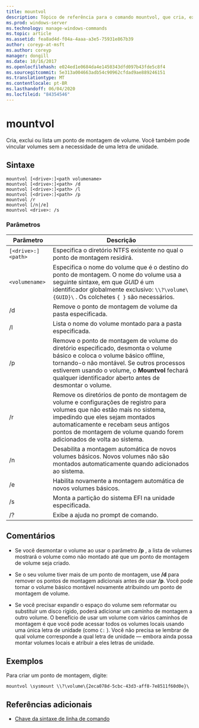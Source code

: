 ```yaml
---
title: mountvol
description: Tópico de referência para o comando mountvol, que cria, exclui ou lista um ponto de montagem de volume.
ms.prod: windows-server
ms.technology: manage-windows-commands
ms.topic: article
ms.assetid: fea8ad4d-f04a-4aaa-a3e5-75931e867b39
author: coreyp-at-msft
ms.author: coreyp
manager: dongill
ms.date: 10/16/2017
ms.openlocfilehash: e024ed1e0684da4e1450343dfd097b43fde5c8f4
ms.sourcegitcommit: 5e313a004663adb54c90962cfdad9ae889246151
ms.translationtype: MT
ms.contentlocale: pt-BR
ms.lasthandoff: 06/04/2020
ms.locfileid: "84354546"
---
```

# <a name="mountvol"></a>mountvol

Cria, exclui ou lista um ponto de montagem de volume. Você também pode vincular volumes sem a necessidade de uma letra de unidade.

## <a name="syntax"></a>Sintaxe

```
mountvol [<drive>:]<path volumename>
mountvol [<drive>:]<path> /d
mountvol [<drive>:]<path> /l
mountvol [<drive>:]<path> /p
mountvol /r
mountvol [/n|/e]
mountvol <drive>: /s
```

### <a name="parameters"></a>Parâmetros

| Parâmetro | Descrição |
| --------- | ----------- |
| `[<drive>:]<path>` | Especifica o diretório NTFS existente no qual o ponto de montagem residirá. |
| `<volumename>` | Especifica o nome do volume que é o destino do ponto de montagem. O nome do volume usa a seguinte sintaxe, em que *GUID* é um identificador globalmente exclusivo: `\\?\volume\{GUID}\` . Os colchetes `{ }` são necessários. |
| /d | Remove o ponto de montagem de volume da pasta especificada. |
| /l | Lista o nome do volume montado para a pasta especificada. |
| /p | Remove o ponto de montagem de volume do diretório especificado, desmonta o volume básico e coloca o volume básico offline, tornando-o não montável. Se outros processos estiverem usando o volume, o **Mountvol** fechará qualquer identificador aberto antes de desmontar o volume. |
| /r | Remove os diretórios de ponto de montagem de volume e configurações de registro para volumes que não estão mais no sistema, impedindo que eles sejam montados automaticamente e recebam seus antigos pontos de montagem de volume quando forem adicionados de volta ao sistema. |
| /n | Desabilita a montagem automática de novos volumes básicos. Novos volumes não são montados automaticamente quando adicionados ao sistema. |
| /e | Habilita novamente a montagem automática de novos volumes básicos. |
| /s | Monta a partição do sistema EFI na unidade especificada. |
| /? | Exibe a ajuda no prompt de comando. |

## <a name="remarks"></a>Comentários

- Se você desmontar o volume ao usar o parâmetro **/p** , a lista de volumes mostrará o volume como não montado até que um ponto de montagem de volume seja criado.

- Se o seu volume tiver mais de um ponto de montagem, use **/d** para remover os pontos de montagem adicionais antes de usar **/p**. Você pode tornar o volume básico montável novamente atribuindo um ponto de montagem de volume.

- Se você precisar expandir o espaço do volume sem reformatar ou substituir um disco rígido, poderá adicionar um caminho de montagem a outro volume. O benefício de usar um volume com vários caminhos de montagem é que você pode acessar todos os volumes locais usando uma única letra de unidade (como `C:` ). Você não precisa se lembrar de qual volume corresponde a qual letra de unidade — embora ainda possa montar volumes locais e atribuir a eles letras de unidade.

## <a name="examples"></a>Exemplos

Para criar um ponto de montagem, digite:

```
mountvol \sysmount \\?\volume\{2eca078d-5cbc-43d3-aff8-7e8511f60d0e}\
```

## <a name="additional-references"></a>Referências adicionais

- [Chave da sintaxe de linha de comando](command-line-syntax-key.md)

